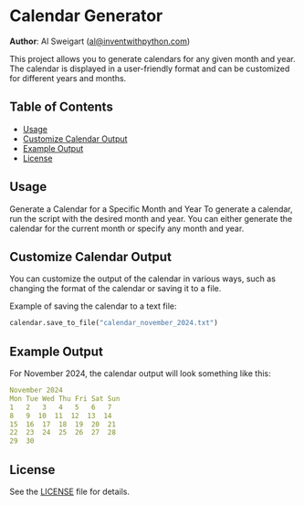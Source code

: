 # Calendar Generator
**Author**: Al Sweigart (al@inventwithpython.com)

This project allows you to generate calendars for any given month and year. The calendar is displayed in a user-friendly format and can be customized for different years and months.

## Table of Contents
- [Usage](#usage)
- [Customize Calendar Output](#customize-calendar-output)
- [Example Output](#example-output)
- [License](#license)

## Usage
Generate a Calendar for a Specific Month and Year
To generate a calendar, run the script with the desired month and year. You can either generate the calendar for the current month or specify any month and year.


## Customize Calendar Output
You can customize the output of the calendar in various ways, such as changing the format of the calendar or saving it to a file.

Example of saving the calendar to a text file:
   ```python
calendar.save_to_file("calendar_november_2024.txt")
   ```

## Example Output
For November 2024, the calendar output will look something like this:
   ```yaml
   November 2024
Mon Tue Wed Thu Fri Sat Sun
  1   2   3   4   5   6   7
  8   9  10  11  12  13  14
 15  16  17  18  19  20  21
 22  23  24  25  26  27  28
 29  30
   ```

## License
See the [LICENSE](LICENSE) file for details.
